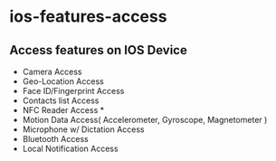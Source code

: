 # ios-features-access
## Access features on IOS Device
- Camera Access
- Geo-Location Access
- Face ID/Fingerprint Access
- Contacts list Access
- NFC Reader Access *
- Motion Data Access( Accelerometer, Gyroscope, Magnetometer )
- Microphone w/ Dictation Access
- Bluetooth Access
- Local Notification Access
